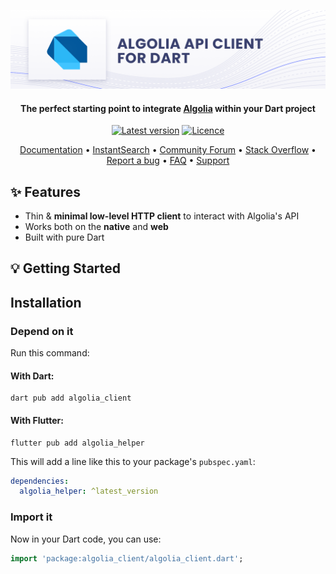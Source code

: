 <p align="center">
  <a href="https://www.algolia.com">
    <img alt="Algolia for Kotlin" src="https://raw.githubusercontent.com/algolia/algoliasearch-client-common/master/banners/dart.png" >
  </a>

<h4 align="center">The perfect starting point to integrate <a href="https://algolia.com" target="_blank">Algolia</a>
within your Dart project</h4>

  <p align="center">
    <a href="https://pub.dartlang.org/packages/algolia_client_core"><img src="https://img.shields.io/pub/v/algolia_client_core.svg" alt="Latest version"></img></a>
    <a href="https://pub.dev/packages/algolia_client_core/publisher"><img src="https://img.shields.io/pub/publisher/algolia_client_core.svg" alt="Licence"></img></a>
  </p>
</p>


<p align="center">
  <a href="https://www.algolia.com/doc/api-client/getting-started/install/dart/" target="_blank">Documentation</a>  •
  <a href="https://www.algolia.com/doc/guides/building-search-ui/what-is-instantsearch/flutter/" target="_blank">InstantSearch</a>  •
  <a href="https://discourse.algolia.com" target="_blank">Community Forum</a>  •
  <a href="http://stackoverflow.com/questions/tagged/algolia" target="_blank">Stack Overflow</a>  •
  <a href="https://github.com/algolia/algoliasearch-client-dart/issues" target="_blank">Report a bug</a>  •
  <a href="https://www.algolia.com/doc/api-client/troubleshooting/faq/dart/" target="_blank">FAQ</a>  •
  <a href="https://www.algolia.com/support" target="_blank">Support</a>
</p>

## ✨ Features

- Thin & **minimal low-level HTTP client** to interact with Algolia's API
- Works both on the **native** and **web**
- Built with pure Dart

## 💡 Getting Started

## Installation

### Depend on it

Run this command:

#### With Dart:

```shell
dart pub add algolia_client
```

#### With Flutter:

```shell
flutter pub add algolia_helper
```

This will add a line like this to your package's `pubspec.yaml`:

```yaml
dependencies:
  algolia_helper: ^latest_version
```

### Import it

Now in your Dart code, you can use:

```dart
import 'package:algolia_client/algolia_client.dart';
```
